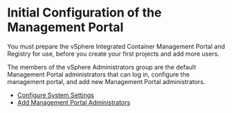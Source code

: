 # Initial Configuration of the Management Portal #

You must prepare the vSphere Integrated Container Management Portal and Registry for use, before you create your first projects and add more users.

The members of the vSphere Administrators group are the default Management Portal administrators that can log in, configure the management portal, and add new Management Portal administrators.

- [Configure System Settings](configure_system.md)
- [Add Management Portal Administrators](add_cloud_admins.md)
